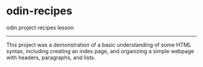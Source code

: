 # odin-recipes
odin project recipes lesson

--- 

This project was a demonstration of a basic understanding of some HTML syntax, including creating an index page, and organizing a simple webpage with headers, paragraphs, and lists.


